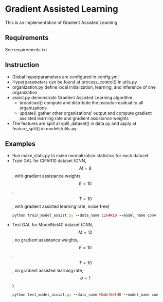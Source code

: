 # Gradient Assisted Learning
This is an implementation of Gradient Assisted Learning
 
## Requirements
See requirements.txt

## Instruction
 - Global hyperparameters are configured in config.yml
 - Hyperparameters can be found at process_control() in utils.py 
 - organization.py define local initialization, learning, and inference of one organization
 - assist.py demonstrate Gradient Assisted Learning algorithm
    - broadcast() compute and distribute the pseudo-residual to all organizations
    - update() gather other organizations' output and compute gradient assisted learning rate and gradient assistance weights
 - The features are split at split_dataset() in data.py and apply at feature_split() in models/utils.py

## Examples
 - Run make_stats.py to make normalization statistics for each dataset
 - Train GAL for CIFAR10 dataset (CNN, $$M=8$$, with gradient assistance weights, $$E=10$$, $$T=10$$, with gradient assisted learning rate, noise free)
    ```ruby
    python train_model_assist.py --data_name CIFAR10 --model_name conv --control_name 8_stack_10_10_search_0
    ```
 - Test GAL for ModelNet40 dataset (CNN, $$M=12$$, no gradient assistance weights, $$E=10$$, $$T=10$$, no gradient assisted learning rate, $$\sigma=1$$)
    ```ruby
    python test_model_assist.py --data_name ModelNet40 --model_name conv --control_name 12_bag_10_10_fix_1
    ```